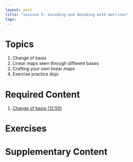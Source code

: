 ```yaml
---
layout: post
title: "session 5: encoding and decoding with matrices"
tags:
---
```



# Topics

1. Change of basis
2. Linear maps seen through different bases
3. Crafting your own linear maps
4. Exercise practice dojo

# Required Content

1. [Change of basis (12:50)](https://www.youtube.com/watch?v=P2LTAUO1TdA)

# Exercises


# Supplementary Content

